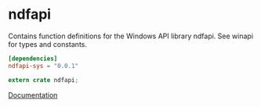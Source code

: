 # ndfapi #
Contains function definitions for the Windows API library ndfapi. See winapi for types and constants.

```toml
[dependencies]
ndfapi-sys = "0.0.1"
```

```rust
extern crate ndfapi;
```

[Documentation](https://retep998.github.io/doc/winapi/ndfapi/)
